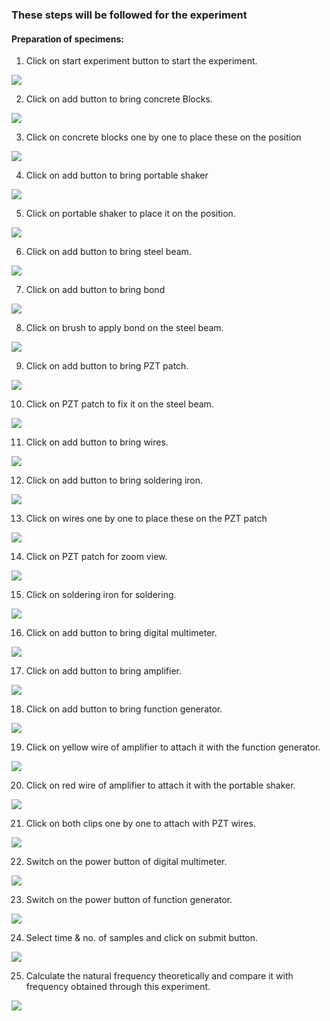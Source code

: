 ### These steps will be followed for the experiment

<!-- **PRE EXPERIMENT QUIZ QUESTIONS**
	
1) What is sweep signal?
2) What is time domain analysis?
3) What is frequency domain analysis?
4) What is the mathematical formula for natural frequency?
5) What is the range of sweep signal used in the experiment? -->

#### Preparation of specimens:

1. Click on start experiment button to start the experiment.

<img src="images/pr1.png"/>

2. Click on add button to bring concrete Blocks.

<img src="images/pr2.png"/>

3. Click on concrete blocks one by one to place these on the position

<img src="images/pr3.png"/>

4. Click on add button to bring portable shaker

<img src="images/pr4.png"/>

5. Click on portable shaker to place it on the position.

<img src="images/pr5.png"/>

6. Click on add button to bring steel beam.

<img src="images/pr6.png"/>

7. Click on add button to bring bond

<img src="images/pr7.png"/>

8. Click on brush to apply bond on the steel beam.

<img src="images/pr8.png"/>

9. Click on add button to bring PZT patch.

<img src="images/pr9.png"/>

10. Click on PZT patch to fix it on the steel beam.

<img src="images/pr10.png"/>

11. Click on add button to bring wires.

<img src="images/pr11.png"/>

12. Click on add button to bring soldering iron.

<img src="images/pr12.png"/>

13. Click on wires one by one to place these on the PZT patch

<img src="images/pr13.png"/>

14. Click on PZT patch for zoom view.

<img src="images/pr14.png"/>

15. Click on soldering iron for soldering.

<img src="images/pr15.png"/>

16. Click on add button to bring digital multimeter.

<img src="images/pr16.png"/>

17. Click on add button to bring amplifier.

<img src="images/pr17.png"/>

18. Click on add button to bring function generator.

<img src="images/pr18.png"/>

19. Click on yellow wire of amplifier to attach it with the function generator.

<img src="images/pr19.png"/>

20. Click on red wire of amplifier to attach it with the portable shaker.

<img src="images/pr20.png"/>

21. Click on both clips one by one to attach with PZT wires.

<img src="images/pr21.png"/>

22. Switch on the power button of digital multimeter.

<img src="images/pr22.png"/>

23. Switch on the power button of function generator.

<img src="images/pr23.png"/>

24. Select time & no. of samples and click on submit button.

<img src="images/pr24.png"/>

25. Calculate the natural frequency theoretically and compare it with frequency obtained through this experiment.

<img src="images/pr25.png"/>


<!-- **POST EXPERIMENT QUIZ QUESTIONS**

1) Plot the time domain data in excel to visualize the free damped
oscillations.

2) Using Matlab, covert the time domain data in the frequency domain and
identify the natural frequency of the beam.

3) Calculate the damping ratio using half power band method.
4) Compare the values of damping ratio obtained experimentally and
theoretically. -->
